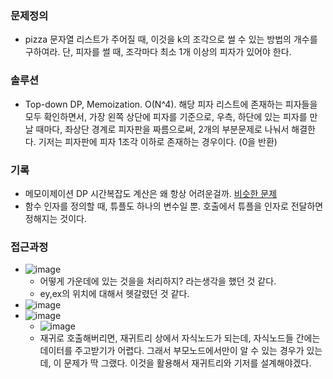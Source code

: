### 문제정의
- pizza 문자열 리스트가 주어질 때, 이것을 k의 조각으로 썰 수 있는 방법의 개수를 구하여라. 단, 피자를 썰 때, 조각마다 최소 1개 이상의 피자가 있어야 한다.  
### 솔루션
- Top-down DP, Memoization. O(N^4). 해당 피자 리스트에 존재하는 피자들을 모두 확인하면서, 가장 왼쪽 상단에 피자를 기준으로, 우측, 하단에 있는 피자를 만날 때마다, 좌상단 경계로 피자판을 짜름으로써, 2개의 부분문제로 나눠서 해결한다. 기저는 피자판에 피자 1조각 이하로 존재하는 경우이다.
(0을 반환)

### 기록
- 메모이제이션 DP 시간복잡도 계산은 왜 항상 어려운걸까. [비슷한 문제](https://github.com/jongwuner/Leetcode/tree/main/0087-scramble-string)
- 함수 인자를 정의할 때, 튜플도 하나의 변수일 뿐. 호출에서 튜플을 인자로 전달하면 정해지는 것이다. 
### 접근과정 
- ![image](https://user-images.githubusercontent.com/16419202/229206599-6bd69654-2908-4e88-b461-00a0dcd5c644.png)
  - 어떻게 가운데에 있는 것을을 처리하지? 라는생각을 했던 것 같다. 
  - ey,ex의 위치에 대해서 헷갈렸던 것 같다. 
- ![image](https://user-images.githubusercontent.com/16419202/229206635-acb7c7f2-5b6f-4f46-859c-44df8577c82a.png)
- ![image](https://user-images.githubusercontent.com/16419202/229206653-8cf653b4-9fd0-4f62-89bf-142900ba5a3e.png)
  - ![image](https://user-images.githubusercontent.com/16419202/229208574-179957bc-e4d5-40d4-87e2-ab2c2f97f4a5.png)
  - 재귀로 호출해버리면, 재귀트리 상에서 자식노드가 되는데, 자식노드들 간에는 데이터를 주고받기가 어렵다. 그래서 부모노드에서만이 알 수 있는 경우가 있는데, 이 문제가 딱 그랬다. 이것을 활용해서 재귀트리와 기저를 설계해야겠다. 

